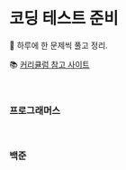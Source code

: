 # 코딩 테스트 준비

🧐 하루에 한 문제씩 풀고 정리.

📚 [커리큘럼 참고 사이트](https://mungto.tistory.com/516)

<br>

### 프로그래머스

<br>

### 백준
